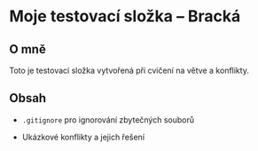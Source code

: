 # Moje testovací složka – Bracká

## O mně

Toto je testovací složka vytvořená při cvičení na větve a konflikty.

## Obsah

- `.gitignore` pro ignorování zbytečných souborů

- Ukázkové konflikty a jejich řešení